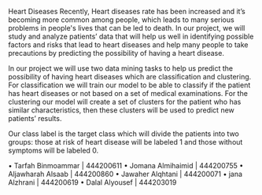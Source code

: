 Heart Diseases 
Recently, Heart diseases rate has been increased and it’s becoming more common among people, which leads to many serious problems in people's lives that can be led to death. In our project, we will study and analyze patients’ data that will help us well in identifying possible factors and risks that lead to heart diseases and help many people to take precautions by predicting the possibility of having a heart disease.

In our project we will use two data mining tasks to help us predict the possibility of having heart diseases which are classification and clustering. For classification we will train our model to be able to classify if the patient has heart diseases or not based on a set of medical examinations. For the clustering our model will create a set of clusters for the patient who has similar characteristics, then these clusters will be used to predict new patients’ results.

Our class label is the target class which will divide the patients into two groups: those at risk of heart disease will be labeled 1 and those without symptoms will be labeled 0.

• Tarfah Binmoammar | 444200611
• Jomana Almihaimid | 444200755
• Aljawharah Alsaab | 444200860
• Jawaher Alqhtani | 444200071 
• jana Alzhrani | 444200619
• Dalal Alyousef | 444203019

